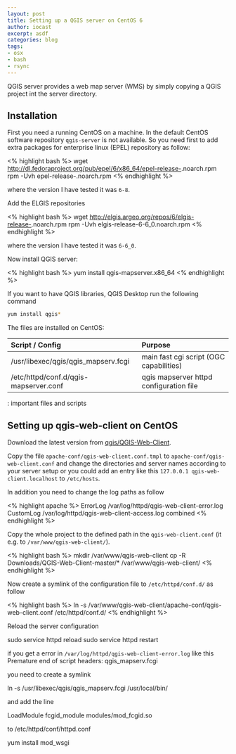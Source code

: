 ```yaml
---
layout: post
title: Setting up a QGIS server on CentOS 6
author: iocast
excerpt: asdf
categories: blog
tags:
- osx
- bash
- rsync
---
```


QGIS server provides a web map server (WMS) by simply copying a QGIS project int the server directory.

## Installation

First you need a running CentOS on a machine. In the default CentOS software repository ```qgis-server``` is not available. So you need first to add extra packages for enterprise linux (EPEL) repository as follow:

<% highlight bash %>
wget http://dl.fedoraproject.org/pub/epel/6/x86_64/epel-release-<version>.noarch.rpm
rpm -Uvh epel-release-<version>.noarch.rpm
<% endhighlight %>

where the version I have tested it was ```6-8```.


Add the ELGIS repositories

<% highlight bash %>
wget http://elgis.argeo.org/repos/6/elgis-release-<version>.noarch.rpm
rpm -Uvh elgis-release-6-6_0.noarch.rpm
<% endhighlight %>

where the version I have tested it was ```6-6_0```.


Now install QGIS server:

<% highlight bash %>
yum install qgis-mapserver.x86_64
<% endhighlight %>


If you want to have QGIS libraries, QGIS Desktop run the following command

```bash
yum install qgis*
```


The files are installed on CentOS:

Script / Config                      | Purpose
:-----------------------------------|:----------------------------------------
/usr/libexec/qgis/qgis_mapserv.fcgi   | main fast cgi script (OGC capabilities)
/etc/httpd/conf.d/qgis-mapserver.conf | qgis mapserver httpd configuration file

  : important files and scripts 




## Setting up qgis-web-client on CentOS

Download the latest version from [qgis/QGIS-Web-Client](https://github.com/qgis/qgis-web-client).

Copy the file ```apache-conf/qgis-web-client.conf.tmpl``` to ```apache-conf/qgis-web-client.conf``` and change the directories and server names according to your server setup or you could add an entry like this ```127.0.0.1 qgis-web-client.localhost``` to ```/etc/hosts```.

In addition you need to change the log paths as follow

<% highlight apache %>
ErrorLog /var/log/httpd/qgis-web-client-error.log
CustomLog /var/log/httpd/qgis-web-client-access.log combined
<% endhighlight %>

Copy the whole project to the defined path in the ```qgis-web-client.conf``` (it e.g. to ```/var/www/qgis-web-client/```).

<% highlight bash %>
mkdir /var/www/qgis-web-client
cp -R Downloads/QGIS-Web-Client-master/* /var/www/qgis-web-client/
<% endhighlight %>

Now create a symlink of the configuration file to ```/etc/httpd/conf.d/``` as follow

<% highlight bash %>
ln -s /var/www/qgis-web-client/apache-conf/qgis-web-client.conf /etc/httpd/conf.d/
<% endhighlight %>

Reload the server configuration

sudo service httpd reload
sudo service httpd restart


if you get a error in ```/var/log/httpd/qgis-web-client-error.log``` like this
Premature end of script headers: qgis_mapserv.fcgi

you need to create a symlink

ln -s /usr/libexec/qgis/qgis_mapserv.fcgi /usr/local/bin/



and add the line

LoadModule fcgid_module modules/mod_fcgid.so

to /etc/httpd/conf/httpd.conf


yum install mod_wsgi




